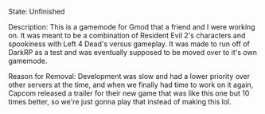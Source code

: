 State: Unfinished

Description: This is a gamemode for Gmod that a friend and I were working on. It was meant to be a combination of Resident Evil 2's characters and spookiness with Left 4 Dead's versus gameplay. It was made to run off of DarkRP as a test and was eventually supposed to be moved over to it's own gamemode.

Reason for Removal: Development was slow and had a lower priority over other servers at the time, and when we finally had time to work on it again, Capcom released a trailer for their new game that was like this one but 10 times better, so we're just gonna play that instead of making this lol.